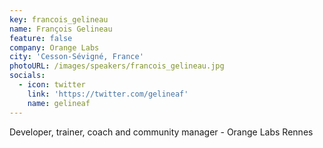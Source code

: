 ```yaml
---
key: francois_gelineau
name: François Gelineau
feature: false
company: Orange Labs
city: 'Cesson-Sévigné, France'
photoURL: /images/speakers/francois_gelineau.jpg
socials:
  - icon: twitter
    link: 'https://twitter.com/gelineaf'
    name: gelineaf
---
```


Developer, trainer, coach and community manager - Orange Labs Rennes